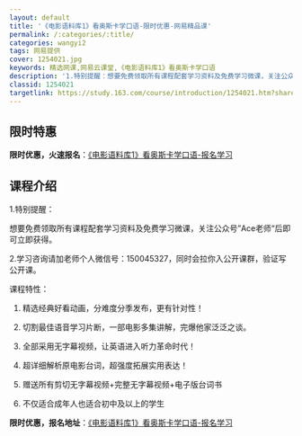 ```yaml
---
layout: default
title: '《电影语料库1》看奥斯卡学口语-限时优惠-网易精品课'
permalink: /:categories/:title/
categories: wangyi2
tags: 网易提供
cover: 1254021.jpg
keywords: 精选网课,网易云课堂,《电影语料库1》看奥斯卡学口语
description: '1.特别提醒：想要免费领取所有课程配套学习资料及免费学习微课，关注公众号”Ace老师“后即可立即获得。2.学习咨询请加老'
classid: 1254021
targetlink: https://study.163.com/course/introduction/1254021.htm?share=1&shareId=1025206652&utm_campaign=share&utm_medium=iphoneShare&utm_source=&utm_u=1025206652
---
```


## 限时特惠

**限时优惠，火速报名**：[《电影语料库1》看奥斯卡学口语-报名学习](https://study.163.com/course/introduction/1254021.htm?share=1&shareId=1025206652&utm_campaign=share&utm_medium=iphoneShare&utm_source=&utm_u=1025206652)

## 课程介绍

1.特别提醒：

想要免费领取所有课程配套学习资料及免费学习微课，关注公众号”Ace老师“后即可立即获得。

2.学习咨询请加老师个人微信号：150045327，同时会拉你入公开课群，验证写公开课。

课程特性：

1. 精选经典好看动画，分难度分季发布，更有针对性！

2. 切割最佳语音学习片断，一部电影多集讲解，完爆他家泛泛之谈。

3. 全部采用无字幕视频，让英语进入听力革命时代！

4. 超详细解析原电影台词，超强度拓展实用表达！

5. 赠送所有剪切无字幕视频+完整无字幕视频+电子版台词书

6. 不仅适合成年人也适合初中及以上的学生

**限时优惠，报名地址**：[《电影语料库1》看奥斯卡学口语-报名学习](https://study.163.com/course/introduction/1254021.htm?share=1&shareId=1025206652&utm_campaign=share&utm_medium=iphoneShare&utm_source=&utm_u=1025206652)

